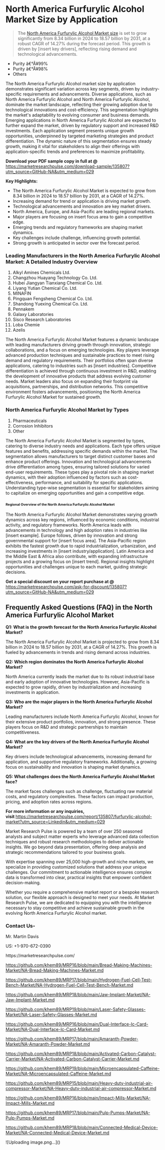 <h1>North America Furfurylic Alcohol Market&nbsp;Size by Application</h1><blockquote><p>The <a href="https://marketresearchpulse.com/download-sample/135807?utm_source=GitHub-NA&amp;utm_medium=029">North America Furfurylic Alcohol Market size</a> is set to grow significantly from 8.34 billion in 2024 to 18.57 billion by 2031, at a robust CAGR of 14.27% during the forecast period. This growth is driven by [insert key drivers], reflecting rising demand and technological advancements.</p></blockquote><ul><li>Purity â€°Â¥99% <li> Purity â€°Â¥98% <li> Others</li></ul><p>The North America Furfurylic Alcohol market size by application demonstrates significant variation across key segments, driven by industry-specific requirements and advancements. Diverse applications, such as North America Furfurylic Alcohol and North America Furfurylic Alcohol, dominate the market landscape, reflecting their growing adoption due to technological innovations and cost-efficiency. This segmentation highlights the market's adaptability to evolving consumer and business demands. Emerging applications in North America Furfurylic Alcohol are expected to further expand the market, driven by regulatory support and increased R&D investments. Each application segment presents unique growth opportunities, underpinned by targeted marketing strategies and product differentiation. The dynamic nature of this segmentation ensures steady growth, making it vital for stakeholders to align their offerings with application-specific trends and preferences to maximize profitability.</p><p><strong>Download your PDF sample copy in full at @ </strong><a href="https://marketresearchpulse.com/download-sample/135807?utm_source=GitHub-NA&amp;utm_medium=029">https://marketresearchpulse.com/download-sample/135807?utm_source=GitHub-NA&amp;utm_medium=029</a></p><p><strong>Key Highlights: </strong></p><ul><li>The North America Furfurylic Alcohol Market is expected to grow from 8.34 billion in 2024 to 18.57 billion by 2031, at a CAGR of 14.27%.</li><li>Increasing demand for trend or application is driving market growth.</li><li>Technological advancements and innovation are key market drivers.</li><li>North America, Europe, and Asia-Pacific are leading regional markets.</li><li>Major players are focusing on insert focus area to gain a competitive edge.</li><li>Emerging trends and regulatory frameworks are shaping market dynamics.</li><li>Key challenges include challenge, influencing growth potential.</li><li>Strong growth is anticipated in sector over the forecast period.</li></ul><h3>Leading Manufacturers in the North America Furfurylic Alcohol Market: A Detailed Industry Overview</h3><ol><li>Alkyl Amines Chemicals Ltd.</li><li>Changzhou Huayang Technology Co. Ltd.</li><li>Hubei Jiangyan Tianxiang Chemical Co. Ltd.</li><li>Liyang Yutian Chemical Co. Ltd.</li><li>MINAFIN</li><li>Pingquan Fengsheng Chemical Co. Ltd.</li><li>Shandong Yuexing Chemical Co. Ltd.</li><li>Pennakem</li><li>Galaxy Laboratories</li><li>Sisco Research Laboratories</li><li>Loba Chemie</li><li>Azelis</li></ol><div class="flex max-w-full flex-col flex-grow"><div class="min-h-8 text-message flex w-full flex-col items-end gap-2 whitespace-normal break-words [.text-message+&amp;]:mt-5" dir="auto" data-message-author-role="assistant" data-message-id="fd8432e4-4910-450d-b182-61b7bfb0a01f" data-message-model-slug="gpt-4o"><div class="flex w-full flex-col gap-1 empty:hidden first:pt-[3px]"><div class="markdown prose w-full break-words dark:prose-invert light"><p>The North America Furfurylic Alcohol Market features a dynamic landscape with leading manufacturers driving growth through innovation, strategic collaborations, and a focus on emerging technologies. Key players leverage advanced production techniques and sustainable practices to meet rising demand and regulatory requirements. Their portfolios often span diverse applications, catering to industries such as [insert industries]. Competitive differentiation is achieved through continuous investment in R&amp;D, enabling the development of innovative products that address evolving customer needs. Market leaders also focus on expanding their footprint via acquisitions, partnerships, and distribution networks. This competitive environment fosters advancements, positioning the North America Furfurylic Alcohol Market for sustained growth.</p></div></div></div></div><h3>North America Furfurylic Alcohol Market by Types</h3><ol><li>Pharmaceuticals <li> Corrosion Inhibitors <li> Other</li></ol><div class="flex max-w-full flex-col flex-grow"><div class="min-h-8 text-message flex w-full flex-col items-end gap-2 whitespace-normal break-words [.text-message+&amp;]:mt-5" dir="auto" data-message-author-role="assistant" data-message-id="084470be-0bb7-4664-bddf-5156b4f41249" data-message-model-slug="gpt-4o-mini"><div class="flex w-full flex-col gap-1 empty:hidden first:pt-[3px]"><div class="markdown prose w-full break-words dark:prose-invert light"><p>The North America Furfurylic Alcohol Market is segmented by types, catering to diverse industry needs and applications. Each type offers unique features and benefits, addressing specific demands within the market. The segmentation allows manufacturers to target distinct customer bases and enhance product offerings. Innovation and technological advancements drive differentiation among types, ensuring tailored solutions for varied end-user requirements. These types play a pivotal role in shaping market dynamics, with their adoption influenced by factors such as cost-effectiveness, performance, and suitability for specific applications. Understanding type-wise segmentation is essential for stakeholders aiming to capitalize on emerging opportunities and gain a competitive edge.</p></div></div></div></div><h3><span style="font-size: 11px;">Regional Overview of the North America Furfurylic Alcohol Market</span></h3><div class="flex max-w-full flex-col flex-grow"><div class="min-h-8 text-message flex w-full flex-col items-end gap-2 whitespace-normal break-words [.text-message+&amp;]:mt-5" dir="auto" data-message-author-role="assistant" data-message-id="e9038762-ce64-4e30-91c9-9bd413514231" data-message-model-slug="gpt-4o-mini"><div class="flex w-full flex-col gap-1 empty:hidden first:pt-[3px]"><div class="markdown prose w-full break-words dark:prose-invert light"><p>The North America Furfurylic Alcohol Market demonstrates varying growth dynamics across key regions, influenced by economic conditions, industrial activity, and regulatory frameworks. North America leads with advancements in technology and high adoption rates in industries like [insert example]. Europe follows, driven by innovation and strong governmental support for [insert focus area]. The Asia-Pacific region exhibits the fastest growth due to rapid industrialization, urbanization, and increasing investments in [insert industry/application]. Latin America and the Middle East &amp; Africa also contribute, with expanding infrastructure projects and a growing focus on [insert trend]. Regional insights highlight opportunities and challenges unique to each market, guiding strategic decisions.</p></div></div></div></div><p><strong>Get a special discount on your report purchase at @ </strong><a href="https://marketresearchpulse.com/ask-for-discount/135807?utm_source=GitHub-NA&amp;utm_medium=029">https://marketresearchpulse.com/ask-for-discount/135807?utm_source=GitHub-NA&amp;utm_medium=029</a></p><h2>Frequently Asked Questions (FAQ) in the North America Furfurylic Alcohol Market</h2><p><strong>Q1: What is the growth forecast for the North America Furfurylic Alcohol Market?</strong></p><p>The North America Furfurylic Alcohol Market is projected to grow from 8.34 billion in 2024 to 18.57 billion by 2031, at a CAGR of 14.27%. This growth is fueled by advancements in trends and rising demand across industries.</p><p><strong>Q2: Which region dominates the North America Furfurylic Alcohol Market?</strong></p><p>North America currently leads the market due to its robust industrial base and early adoption of innovative technologies. However, Asia-Pacific is expected to grow rapidly, driven by industrialization and increasing investments in application.</p><p><strong>Q3: Who are the major players in the North America Furfurylic Alcohol Market?</strong></p><p>Leading manufacturers include North America Furfurylic Alcohol, known for their extensive product portfolios, innovation, and strong presence. These players focus on R&amp;D and strategic partnerships to maintain competitiveness.</p><p><strong>Q4: What are the key drivers of the North America Furfurylic Alcohol Market?</strong></p><p>Key drivers include technological advancements, increasing demand for application, and supportive regulatory frameworks. Additionally, a growing focus on sustainability and innovation is shaping market dynamics.</p><p><strong>Q5: What challenges does the North America Furfurylic Alcohol Market face?</strong></p><p>The market faces challenges such as challenge, fluctuating raw material costs, and regulatory complexities. These factors can impact production, pricing, and adoption rates across regions.</p><p><strong>For more information or any inquiries, visit&nbsp;</strong><a href="https://marketresearchpulse.com/report/135807/furfurylic-alcohol-market?utm_source=Linkedin&utm_medium=029">https://marketresearchpulse.com/report/135807/furfurylic-alcohol-market?utm_source=Linkedin&utm_medium=029</a></p><p>Market Research Pulse is powered by a team of over 250 seasoned analysts and subject matter experts who leverage advanced data collection techniques and robust research methodologies to deliver actionable insights. We go beyond data presentation, offering deep analysis and strategic recommendations tailored to your business goals.</p><p>With expertise spanning over 25,000 high-growth and niche markets, we specialize in providing customized solutions that address your unique challenges. Our commitment to actionable intelligence ensures complex data is transformed into clear, practical insights that empower confident decision-making.</p><p>Whether you require a comprehensive market report or a bespoke research solution, our flexible approach is designed to meet your needs. At Market Research Pulse, we are dedicated to equipping you with the intelligence necessary to stay competitive and achieve sustainable growth in the evolving North America Furfurylic Alcohol market.</p><h3><strong>Contact Us-</strong></h3><p>Mr. Martin Davis</p><p>US: +1-970-672-0390</p><p>https://marketresearchpulse.com/</p><p><a href="https://github.com/khem89/MRP16/blob/main/Bread-Making-Machines-Market/NA-Bread-Making-Machines-Market.md">https://github.com/khem89/MRP16/blob/main/Bread-Making-Machines-Market/NA-Bread-Making-Machines-Market.md</a></p><p><a href="https://github.com/khem89/MRP17/blob/main/Hydrogen-Fuel-Cell-Test-Bench-Market/NA-Hydrogen-Fuel-Cell-Test-Bench-Market.md">https://github.com/khem89/MRP17/blob/main/Hydrogen-Fuel-Cell-Test-Bench-Market/NA-Hydrogen-Fuel-Cell-Test-Bench-Market.md</a></p><p><a href="https://github.com/khem89/MRP18/blob/main/Jaw-Implant-Market/NA-Jaw-Implant-Market.md">https://github.com/khem89/MRP18/blob/main/Jaw-Implant-Market/NA-Jaw-Implant-Market.md</a></p><p><a href="https://github.com/khem89/MRP19/blob/main/Laser-Safety-Glasses-Market/NA-Laser-Safety-Glasses-Market.md">https://github.com/khem89/MRP19/blob/main/Laser-Safety-Glasses-Market/NA-Laser-Safety-Glasses-Market.md</a></p><p><a href="https://github.com/khem89/MRP16/blob/main/Dual-Interface-Ic-Card-Market/NA-Dual-Interface-Ic-Card-Market.md">https://github.com/khem89/MRP16/blob/main/Dual-Interface-Ic-Card-Market/NA-Dual-Interface-Ic-Card-Market.md</a></p><p><a href="https://github.com/khem89/MRP17/blob/main/Amaranth-Powder-Market/NA-Amaranth-Powder-Market.md">https://github.com/khem89/MRP17/blob/main/Amaranth-Powder-Market/NA-Amaranth-Powder-Market.md</a></p><p><a href="https://github.com/khem89/MRP18/blob/main/Activated-Carbon-Catalyst-Carrier-Market/NA-Activated-Carbon-Catalyst-Carrier-Market.md">https://github.com/khem89/MRP18/blob/main/Activated-Carbon-Catalyst-Carrier-Market/NA-Activated-Carbon-Catalyst-Carrier-Market.md</a></p><p><a href="https://github.com/khem89/MRP19/blob/main/Microencapsulated-Caffeine-Market/NA-Microencapsulated-Caffeine-Market.md">https://github.com/khem89/MRP19/blob/main/Microencapsulated-Caffeine-Market/NA-Microencapsulated-Caffeine-Market.md</a></p><p><a href="https://github.com/khem89/MRP15/blob/main/Heavy-duty-industrial-air-compressor-Market/NA-Heavy-duty-industrial-air-compressor-Market.md">https://github.com/khem89/MRP15/blob/main/Heavy-duty-industrial-air-compressor-Market/NA-Heavy-duty-industrial-air-compressor-Market.md</a></p><p><a href="https://github.com/khem89/MRP16/blob/main/Impact-Mills-Market/NA-Impact-Mills-Market.md">https://github.com/khem89/MRP16/blob/main/Impact-Mills-Market/NA-Impact-Mills-Market.md</a></p><p><a href="https://github.com/khem89/MRP17/blob/main/Pulp-Pumps-Market/NA-Pulp-Pumps-Market.md">https://github.com/khem89/MRP17/blob/main/Pulp-Pumps-Market/NA-Pulp-Pumps-Market.md</a></p><p><a href="https://github.com/khem89/MRP18/blob/main/Connected-Medical-Device-Market/NA-Connected-Medical-Device-Market.md">https://github.com/khem89/MRP18/blob/main/Connected-Medical-Device-Market/NA-Connected-Medical-Device-Market.md</a></p>
![Uploading image.png…]()
